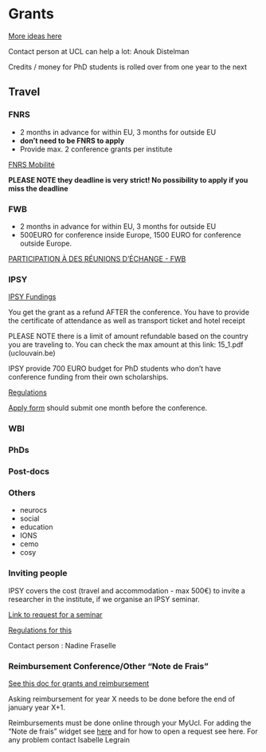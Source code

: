 # Grants

[More ideas here](https://intranet.uclouvain.be/en/myucl/administrations/adre/research-funding-opportunities.html)


Contact person at UCL can help a lot: Anouk Distelman


Credits / money for PhD students is rolled over from one year to the next

## Travel

### FNRS

- 2 months in advance for within EU, 3 months for outside EU
- **don’t need to be FNRS to apply**
- Provide max. 2 conference grants per institute

[FNRS Mobilité](https://www.frs-fnrs.be/fr/financements/mobilite-monde)

**PLEASE NOTE they deadline is very strict! No possibility to apply if you miss the deadline**

### FWB

- 2 months in advance for within EU, 3 months for outside EU
- 500EURO for conference inside Europe, 1500 EURO for conference outside Europe.
  
[PARTICIPATION À DES RÉUNIONS D’ÉCHANGE - FWB](https://app.uclouvain.be/Safir/Fund?FundId=98)


### IPSY

[IPSY Fundings](https://intranet.uclouvain.be/fr/myucl/instituts-recherche/ipsy/formulaire-de-demande-d-indemnisation-pour-les-colloques.html)

You get the grant as a refund AFTER the conference. You have to provide the certificate of attendance as well as transport ticket and hotel receipt

PLEASE NOTE there is a limit of amount refundable based on the country you are traveling to. You can check the max amount at this link: 15_1.pdf (uclouvain.be)

IPSY provide 700 EURO budget for PhD students who don’t have conference funding from their own scholarships.

[Regulations](https://uclouvain.sharepoint.com/sites/ipsy/Documents%20partages/Forms/AllItems.aspx?id=%2Fsites%2Fipsy%2FDocuments%20partages%2FEntrep%C3%B4t%20Web%20IPSY%2FR%C3%A8glement%20attribution%20subvention%20congr%C3%A8soct%5F%5F%2Epdf&parent=%2Fsites%2Fipsy%2FDocuments%20partages%2FEntrep%C3%B4t%20Web%20IPSY)

[Apply form](https://forms.office.com/Pages/ResponsePage.aspx?id=1JCwei76z068fEEntNWC7GdZgjqbmVJAmrRlvz1uYKZUMFU1M0hHVDY3N09JMTRPWVJVWU5HSzIxUC4u)
should submit one month before the conference.

### WBI

### PhDs

### Post-docs

### Others
- neurocs
- social
- education
- IONS
- cemo
- cosy


### Inviting people
IPSY covers the cost (travel and accommodation - max 500€) to invite a researcher in the institute, if we organise an IPSY seminar.

[Link to request for a seminar](https://intranet.uclouvain.be/fr/myucl/instituts-recherche/ipsy/formulaire-de-demande-d-indemnisation-pour-l-organisation-d-un-seminaire-0.html)

[Regulations for this](https://uclouvain.sharepoint.com/sites/ipsy/Documents%20partages/Forms/AllItems.aspx?id=%2Fsites%2Fipsy%2FDocuments%20partages%2FEntrep%C3%B4t%20Web%20IPSY%2FR%C3%A8glement%20attribution%20subvention%20s%C3%A9minaire%20IPSY%20%282%29%2Epdf&parent=%2Fsites%2Fipsy%2FDocuments%20partages%2FEntrep%C3%B4t%20Web%20IPSY)


Contact person : Nadine Fraselle


### Reimbursement Conference/Other “Note de Frais”

[See this doc for grants and reimbursement](https://docs.google.com/document/d/1ywwzlIhJvgMxXYCsDlkh61XJhQb8iqDqRmQGrsT1iRI/edit?usp=sharing)


Asking reimbursement for year X needs to be done before the end of january year X+1. 

Reimbursements must be done online through your MyUcl. For adding the “Note de frais” widget see [here](https://myalfresco.uclouvain.be/alfresco/service/ucl/streamDownload/workspace/SpacesStore/5787be5d-26de-404d-bbed-529b48bad96d/QUICK%20START%20GUIDE%20Widget%20SAP%20Finance_english%20version.pdf) and for how to open a request see here. For any problem contact Isabelle Legrain


